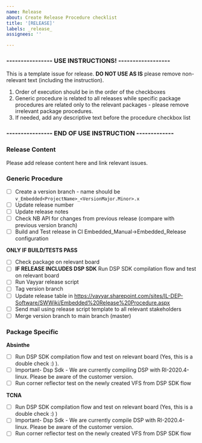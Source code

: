 ```yaml
---
name: Release
about: Create Release Procedure checklist
title: '[RELEASE]'
labels: _release_
assignees: ''

---
```


### ---------------- USE INSTRUCTIONS! ------------------ ###
This is a template issue for release. **DO NOT USE AS IS** please remove non-relevant text (including the instruction).
1. Order of execution should be in the order of the checkboxes
2. Generic procedure is related to all releases while specific package procedures are related only to the relevant packages - please remove irrelevant package procedures.
3. If needed, add any descriptive text before the procedure checkbox list
### ---------------- END OF USE INSTRUCTION ------------- ### 

### Release Content
Please add release content here and link relevant issues.

### Generic Procedure ###
- [ ] Create a version branch - name should be `v_Embedded<ProjectName>_<VersionMajor.Minor>.x`
- [ ] Update release number
- [ ] Update release notes
- [ ] Check NB API for changes from previous release (compare with previous version branch)
- [ ] Build and Test release in CI Embedded_Manual->Embedded_Release configuration

**ONLY IF BUILD/TESTS PASS**
- [ ] Check package on relevant board
- [ ] **IF RELEASE INCLUDES DSP SDK** Run DSP SDK compilation flow and test on relevant board
- [ ] Run Vayyar release script
- [ ] Tag version branch
- [ ] Update release table in https://vayyar.sharepoint.com/sites/IL-DEP-Software/SWWiki/Embedded%20Release%20Procedure.aspx
- [ ] Send mail using release script template to all relevant stakeholders
- [ ] Merge version branch to main branch (master)

### Package Specific ###

**Absinthe**
- [ ] Run DSP SDK compilation flow and test on relevant board (Yes, this is a double check :) ). 
- [ ] Important- Dsp Sdk - We are currently compiling DSP with RI-2020.4-linux. Please be aware of the customer version.
- [ ] Run corner reflector test on the newly created VFS from DSP SDK flow

**TCNA**
- [ ] Run DSP SDK compilation flow and test on relevant board (Yes, this is a double check :) )
- [ ] Important- Dsp Sdk - We are currently compile DSP with RI-2020.4-linux. Please be aware of the customer version.
- [ ] Run corner reflector test on the newly created VFS from DSP SDK flow

